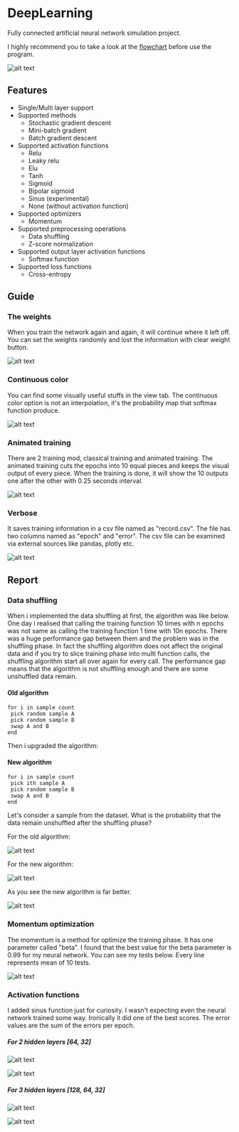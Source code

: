 # DeepLearning
Fully connected artificial neural network simulation project.

I highly recommend you to take a look at the [flowchart](github%20resource/app_flowchart.png) before use the program.

![alt text](github%20resource/app_main.png)

## Features

* Single/Multi layer support
* Supported methods
  * Stochastic gradient descent
  * Mini-batch gradient
  * Batch gradient descent
* Supported activation functions
  * Relu
  * Leaky relu
  * Elu
  * Tanh
  * Sigmoid
  * Bipolar sigmoid
  * Sinus (experimental)
  * None (without activation function)
* Supported optimizers
  * Momentum
* Supported preprocessing operations
  * Data shuffling
  * Z-score normalization
* Supported output layer activation functions
  * Softmax function
* Supported loss functions
  * Cross-entropy

## Guide

### The weights

When you train the network again and again, it will continue where it left off. You can set the weights randomly and lost the information with clear weight button.

![alt text](github%20resource/app_weight.gif)

### Continuous color

You can find some visually useful stuffs in the view tab. The continuous color option is not an interpolation, it's the probability map that softmax function produce.

![alt text](github%20resource/app_color.gif)

### Animated training

There are 2 training mod, classical training and animated training. The animated training cuts the epochs into 10 equal pieces and keeps the visual output of every piece. When the training is done, it will show the 10 outputs one after the other with 0.25 seconds interval.

![alt text](github%20resource/app_animation.gif)

### Verbose

It saves training information in a csv file named as "record.csv". The file has two columns named as "epoch" and "error". The csv file can be examined via external sources like pandas, plotly etc.

![alt text](github%20resource/app_verbose.gif)

## Report

### Data shuffling

When i implemented the data shuffling at first, the algorithm was like below. One day i realised that calling the training function 10 times with n epochs was not same as calling the training function 1 time with 10n epochs. There was a huge performance gap between them and the problem was in the shuffling phase. In fact the shuffling algorithm does not affect the original data and if you try to slice training phase into multi function calls, the shuffling algorithm start all over again for every call. The performance gap means that the algorithm is not shuffling enough and there are some unshuffled data remain.

#### Old algorithm
```
for i in sample count
 pick random sample A
 pick random sample B
 swap A and B
end
```

Then i upgraded the algorithm:

#### New algorithm

```
for i in sample count
 pick ith sample A
 pick random sample B
 swap A and B
end
```

Let's consider a sample from the dataset. What is the probability that the data remain unshuffled after the shuffling phase?

For the old algorithm:

![alt text](github%20resource/app_random_shuffle.svg)

For the new algorithm:

![alt text](github%20resource/app_iterative_shuffle.svg)


As you see the new algorithm is far better.

![alt text](github%20resource/app_graph_shuffle.png)

### Momentum optimization

The momentum is a method for optimize the training phase. It has one parameter called "beta". I found that the best value for the beta parameter is 0.99 for my neural network. You can see my tests below. Every line represents mean of 10 tests.

![alt text](github%20resource/app_graph_momentum.png)

### Activation functions

I added sinus function just for curiosity. I wasn't expecting even the neural network trained some way. Ironically it did one of the best scores. The error values are the sum of the errors per epoch.

##### For 2 hidden layers [64, 32]

![alt text](github%20resource/app_graph_activation.png)

![alt text](github%20resource/app_graph_activation_time.png)

##### For 3 hidden layers [128, 64, 32]

![alt text](github%20resource/app_graph_activation2.png)

![alt text](github%20resource/app_graph_activation_time2.png)

